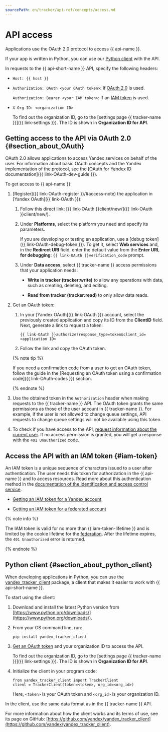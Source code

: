 ```yaml
---
sourcePath: en/tracker/api-ref/concepts/access.md
---
```

# API access

Applications use the OAuth 2.0 protocol to access {{ api-name }}.

If your app is written in Python, you can use our [Python client](#section_about_python_client) with the API.

In requests to the {{ api-short-name }} API, specify the following headers:

* `Host: {{ host }}`

* `Authorization: OAuth <your OAuth token>`: If [OAuth 2.0](#section_about_OAuth) is used.

   `Authorization: Bearer <your IAM token>`: If an [IAM token](#iam-token) is used.

* `X-Org-ID: <organization ID>`

   To find out the organization ID, go to the [settings page {{ tracker-name }}]({{ link-settings }}). The ID is shown in **Organization ID for API**.


## Getting access to the API via OAuth 2.0 {#section_about_OAuth}

OAuth 2.0 allows applications to access Yandex services on behalf of the user. For information about basic OAuth concepts and the Yandex implementation of the protocol, see the [OAuth for Yandex ID documentation]({{ link-OAuth-dev-guide }}).

To get access to {{ api-name }}:


1. [Register]({{ link-OAuth-register }}/#access-note) the application in [Yandex OAuth]({{ link-OAuth }}):

   1. Follow this direct link: [{{ link-OAuth }}client/new/]({{ link-OAuth }}client/new/).

   1. Under **Platforms**, select the platform you need and specify its parameters.

      If you are developing or testing an application, use a [debug token]({{ link-OAuth-debug-token }}). To get it, select **Web services** and, in the **Redirect URI** field, enter the default value from the **Enter URL for debugging**: `{{ link-OAuth }}verification_code` prompt.

   1. Under **Data access**, select {{ tracker-name }} access permissions that your application needs:

      * **Write in tracker (tracker:write)** to allow any operations with data, such as creating, deleting, and editing.

      * **Read from tracker (tracker:read)** to only allow data reads.

1. Get an OAuth token:

   1. In your [Yandex OAuth]({{ link-OAuth }}) account, select the previously created application and copy its ID from the **ClientID** field. Next, generate a link to request a token:

      ```
      {{ link-OAuth }}authorize?response_type=token&client_id=<application ID>
      ```

   1. Follow the link and copy the OAuth token.

   {% note tip %}

   If you need a confirmation code from a user to get an OAuth token, follow the guide in the [Requesting an OAuth token using a confirmation code]({{ link-OAuth-codes }}) section.

   {% endnote %}


1. Use the obtained token in the `Authorization` header when making requests to the {{ tracker-name }} API. The OAuth token grants the same permissions as those of the user account in {{ tracker-name }}. For example, if the user is not allowed to change queue settings, API requests to change queue settings will not be available using this token.

1. To check if you have access to the API, [request information about the current user](../get-user-info.md).
   If no access permission is granted, you will get a response with the `401 Unauthorized` code.


## Access the API with an IAM token {#iam-token}

An IAM token is a unique sequence of characters issued to a user after authentication. The user needs this token for authorization in the {{ api-name }} and to access resources. Read more about this authentication method in the [documentation of the identification and access control service](../../iam/concepts/authorization/iam-token.md).

* [Getting an IAM token for a Yandex account](../../iam/operations/iam-token/create.md)

* [Getting an IAM token for a federated account](../../iam/operations/iam-token/create-for-federation.md)

{% note info %}

The IAM token is valid for no more than {{ iam-token-lifetime }} and is limited by the cookie lifetime for the [federation](../../organization/add-federation.md). After the lifetime expires, the `401 Unauthorized` error is returned.

{% endnote %}


## Python client {#section_about_python_client}

When developing applications in Python, you can use the [yandex_tracker_client](https://github.com/yandex/yandex_tracker_client) package, a client that makes it easier to work with {{ api-short-name }}.

To start using the client:

1. Download and install the latest Python version from [https://www.python.org/downloads/](https://www.python.org/downloads/).

1. From your OS command line, run:

   
   ```
   pip install yandex_tracker_client
   ```



1. [Get an OAuth token](#section_about_OAuth) and your organization ID to access the API.

   To find out the organization ID, go to the [settings page {{ tracker-name }}]({{ link-settings }}). The ID is shown in **Organization ID for API**.

1. Initialize the client in your program code:

   ```
   from yandex_tracker_client import TrackerClient
   client = TrackerClient(token=<token>, org_id=<org_id>)
   ```

   Here, `<token>` is your OAuth token and `<org_id>` is your organization ID.

In the client, use the same data format as in the {{ tracker-name }} API.

For more information about how the client works and its terms of use, see its page on GitHub: [https://github.com/yandex/yandex_tracker_client](https://github.com/yandex/yandex_tracker_client).

